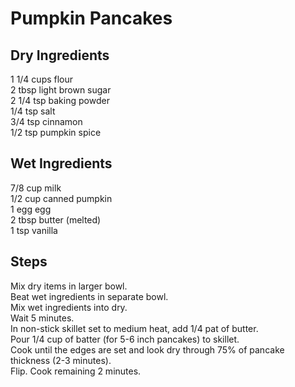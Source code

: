 # Pumpkin Pancakes  

## Dry Ingredients  
1 1/4 cups flour  
2 tbsp light brown sugar  
2 1/4 tsp baking powder  
1/4 tsp salt  
3/4 tsp cinnamon  
1/2 tsp pumpkin spice
  
## Wet Ingredients  
7/8 cup milk  
1/2 cup canned pumpkin  
1 egg egg  
2 tbsp butter (melted)  
1 tsp vanilla  

## Steps
Mix dry items in larger bowl.  
Beat wet ingredients in separate bowl.  
Mix wet ingredients into dry.  
Wait 5 minutes.  
In non-stick skillet set to medium heat, add 1/4 pat of butter.  
Pour 1/4 cup of batter (for 5-6 inch pancakes) to skillet.  
Cook until the edges are set and look dry through 75% of pancake thickness (2-3 minutes).  
Flip. Cook remaining 2 minutes.  
